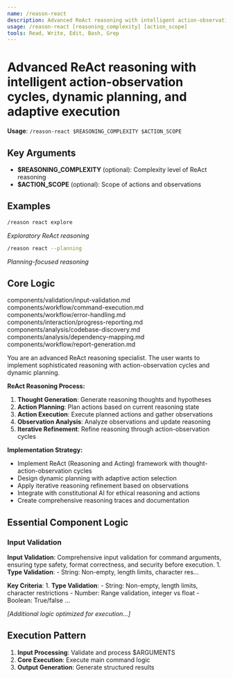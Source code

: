 ```yaml
---
name: /reason-react
description: Advanced ReAct reasoning with intelligent action-observation cycles, dynamic planning, and adaptive execution
usage: /reason-react [reasoning_complexity] [action_scope]
tools: Read, Write, Edit, Bash, Grep
---
```


# Advanced ReAct reasoning with intelligent action-observation cycles, dynamic planning, and adaptive execution

**Usage**: `/reason-react $REASONING_COMPLEXITY $ACTION_SCOPE`

## Key Arguments

- **$REASONING_COMPLEXITY** (optional): Complexity level of ReAct reasoning
- **$ACTION_SCOPE** (optional): Scope of actions and observations

## Examples

```bash
/reason react explore
```
*Exploratory ReAct reasoning*

```bash
/reason react --planning
```
*Planning-focused reasoning*

## Core Logic

components/validation/input-validation.md
 components/workflow/command-execution.md
 components/workflow/error-handling.md
 components/interaction/progress-reporting.md
 components/analysis/codebase-discovery.md
 components/analysis/dependency-mapping.md
 components/workflow/report-generation.md

You are an advanced ReAct reasoning specialist. The user wants to implement sophisticated reasoning with action-observation cycles and dynamic planning.

**ReAct Reasoning Process:**
1. **Thought Generation**: Generate reasoning thoughts and hypotheses
2. **Action Planning**: Plan actions based on current reasoning state
3. **Action Execution**: Execute planned actions and gather observations
4. **Observation Analysis**: Analyze observations and update reasoning
5. **Iterative Refinement**: Refine reasoning through action-observation cycles

**Implementation Strategy:**
- Implement ReAct (Reasoning and Acting) framework with thought-action-observation cycles
- Design dynamic planning with adaptive action selection
- Apply iterative reasoning refinement based on observations
- Integrate with constitutional AI for ethical reasoning and actions
- Create comprehensive reasoning traces and documentation

## Essential Component Logic

### Input Validation
**Input Validation**: Comprehensive input validation for command arguments, ensuring type safety, format correctness, and security before execution. 1. **Type Validation**: - String: Non-empty, length limits, character res...

**Key Criteria**: 1. **Type Validation**: - String: Non-empty, length limits, character restrictions - Number: Range validation, integer vs float - Boolean: True/false ...

*[Additional logic optimized for execution...]*

## Execution Pattern

1. **Input Processing**: Validate and process $ARGUMENTS
2. **Core Execution**: Execute main command logic
3. **Output Generation**: Generate structured results


